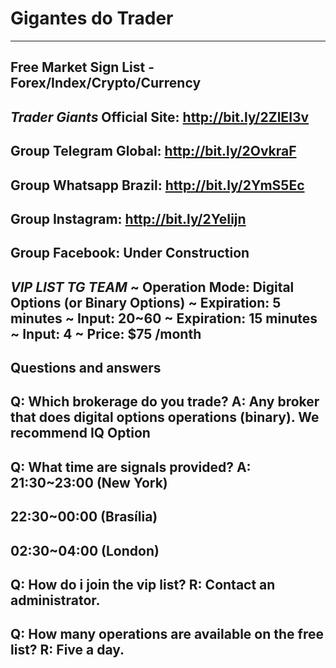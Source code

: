 # Gigantes do Trader
--------------------------------------------------------------------------
Free Market Sign List - Forex/Index/Crypto/Currency
--------------------------------------------------------------------------
*Trader Giants*
Official Site: http://bit.ly/2ZlEI3v
--------------------------------------------------------------------------
Group Telegram Global: http://bit.ly/2OvkraF
--------------------------------------------------------------------------
Group Whatsapp Brazil: http://bit.ly/2YmS5Ec
--------------------------------------------------------------------------
Group Instagram: http://bit.ly/2YeIijn
--------------------------------------------------------------------------
Group Facebook: Under Construction
--------------------------------------------------------------------------
*VIP LIST TG TEAM*
~
Operation Mode: Digital Options (or Binary Options)
~
Expiration: 5 minutes
~
Input: 20~60
~
Expiration: 15 minutes
~
Input: 4
~
Price: $75 /month
--------------------------------------------------------------------------
Questions and answers
--------------------------------------------------------------------------
Q: Which brokerage do you trade?
A: Any broker that does digital options operations (binary). We recommend IQ Option
--------------------------------------------------------------------------
Q: What time are signals provided?
A: 21:30~23:00 (New York)
--------------------------------------------------------------------------
22:30~00:00 (Brasília)
--------------------------------------------------------------------------
02:30~04:00 (London)
--------------------------------------------------------------------------
Q: How do i join the vip list?
R: Contact an administrator.
--------------------------------------------------------------------------
Q: How many operations are available on the free list?
R: Five a day.
--------------------------------------------------------------------------
